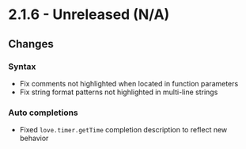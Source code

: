 # 2.1.6 - Unreleased (N/A)

## Changes

### Syntax

* Fix comments not highlighted when located in function parameters
* Fix string format patterns not highlighted in multi-line strings

### Auto completions

* Fixed `love.timer.getTime` completion description to reflect new behavior
